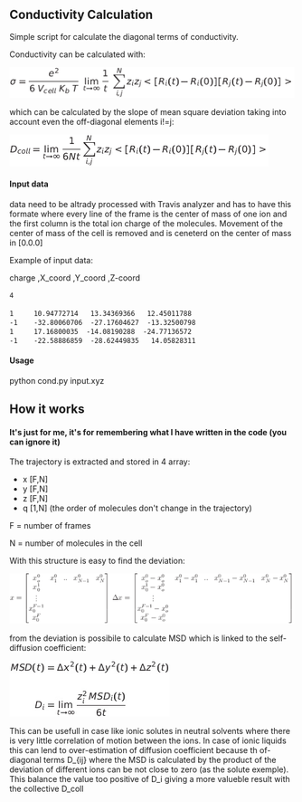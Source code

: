 ## Conductivity Calculation
Simple script for calculate the diagonal terms of conductivity.

Conductivity can be calculated with:

![img](/img/tex2img.png)

which can be calculated by the slope of mean square deviation taking into account even the off-diagonal elements i!=j:

![img2](/img/tex2img_2.png)


#### Input data

data need to be altrady processed with Travis analyzer and has to have this formate where every line of the frame is the center of mass of one ion and the first column is the total ion charge of the molecules.
Movement of the center of mass of the cell is removed and is ceneterd on the center of mass in [0.0.0] 


Example of input data:

charge   ,X_coord      ,Y_coord      ,Z-coord
```
4
  
1     10.94772714   13.34369366   12.45011788
-1    -32.80060706  -27.17604627  -13.32500798
1     17.16800035  -14.08190288  -24.77136572
-1    -22.58886859  -28.62449835   14.05828311
```

#### Usage
python cond.py input.xyz

## How it works
#### It's just for me, it's for remembering what I have written in the code (you can ignore it)

The trajectory is extracted and stored in 4 array:
- x [F,N]
- y [F,N]
- z [F,N]
- q [1,N] (the order of molecules don't change in the trajectory)

F = number of frames

N = number of molecules in the cell

With this structure is easy to find the deviation:

![img](https://github.com/stefarusso/conducivity/blob/master/img/tex2img_4.png?raw=true)

from the deviation is possibile to calculate MSD which is linked to the self-diffusion coefficient:


![img](https://github.com/stefarusso/conducivity/blob/master/img/tex2img_3.png?raw=true)

This can be usefull in case like ionic solutes in neutral solvents where there is very little correlation of motion between the ions. In case of ionic liquids this can lend to over-estimation of diffusion coefficient because th of-diagonal terms D_{ij} where the MSD is calculated by the product of the deviation of different ions can be not close to zero (as the solute exemple). This balance the value too positive of D_i giving a more valueble result with the collective D_coll


